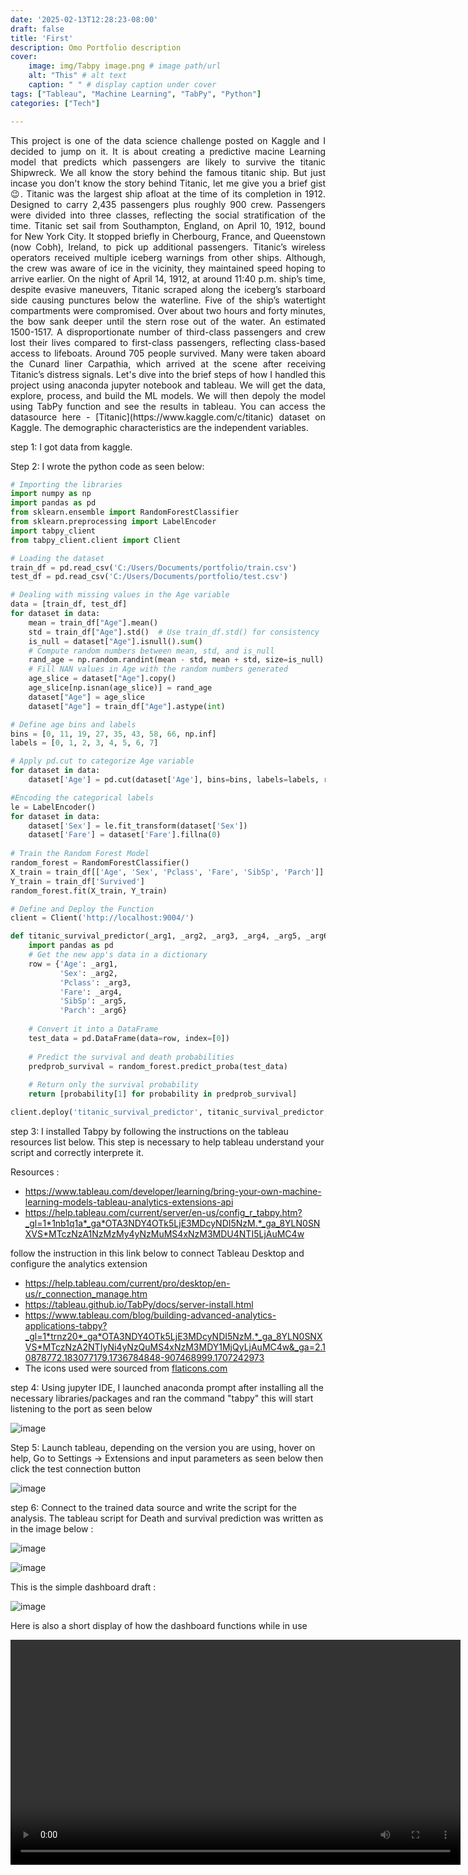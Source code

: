 ```yaml
---
date: '2025-02-13T12:28:23-08:00'
draft: false
title: 'First'
description: Omo Portfolio description
cover:
    image: img/Tabpy image.png # image path/url
    alt: "This" # alt text
    caption: " " # display caption under cover
tags: ["Tableau", "Machine Learning", "TabPy", "Python"]
categories: ["Tech"]

---
```

 
<div style="text-align: justify; max-width: 700px; margin: auto;">
 This project is one of the data science challenge posted on Kaggle and I decided to jump on it. It is about creating a predictive macine Learning model that predicts which passengers are likely to survive the titanic Shipwreck.
We all know the story behind the famous titanic ship. But just incase you don't know the story behind Titanic, let me give you a brief gist 😉.
Titanic was the largest ship afloat at the time of its completion in 1912. Designed to carry 2,435 passengers plus roughly 900 crew. Passengers were divided into three classes, reflecting the social stratification of the time.
Titanic set sail from Southampton, England, on April 10, 1912, bound for New York City. It stopped briefly in Cherbourg, France, and Queenstown (now Cobh), Ireland, to pick up additional passengers.
Titanic’s wireless operators received multiple iceberg warnings from other ships. Although, the crew was aware of ice in the vicinity, they maintained speed hoping to arrive earlier.
On the night of April 14, 1912, at around 11:40 p.m. ship’s time, despite evasive maneuvers, Titanic scraped along the iceberg’s starboard side causing punctures below the waterline. Five of the ship’s watertight compartments were compromised.
Over about two hours and forty minutes, the bow sank deeper until the stern rose out of the water. An estimated 1500-1517. A disproportionate number of third-class passengers and crew lost their lives compared to first-class passengers, reflecting class-based access to lifeboats. Around 705 people survived. Many were taken aboard the Cunard liner Carpathia, which arrived at the scene after receiving Titanic’s distress signals.
Let's dive into the brief steps of how I handled this project using anaconda jupyter notebook and tableau. We will get the data, explore, process, and build the ML models. We will then depoly the model using TabPy function and see the results in tableau.
You can access the datasource here - [Titanic](https://www.kaggle.com/c/titanic) dataset on Kaggle. The demographic characteristics are the independent variables.
</div>


step 1: I got data from kaggle.

Step 2: I wrote the python code as seen below:

```python
# Importing the libraries
import numpy as np
import pandas as pd
from sklearn.ensemble import RandomForestClassifier
from sklearn.preprocessing import LabelEncoder
import tabpy_client
from tabpy_client.client import Client

# Loading the dataset
train_df = pd.read_csv('C:/Users/Documents/portfolio/train.csv')
test_df = pd.read_csv('C:/Users/Documents/portfolio/test.csv')

# Dealing with missing values in the Age variable
data = [train_df, test_df]
for dataset in data:
    mean = train_df["Age"].mean()
    std = train_df["Age"].std()  # Use train_df.std() for consistency
    is_null = dataset["Age"].isnull().sum()
    # Compute random numbers between mean, std, and is_null
    rand_age = np.random.randint(mean - std, mean + std, size=is_null)
    # Fill NAN values in Age with the random numbers generated
    age_slice = dataset["Age"].copy()
    age_slice[np.isnan(age_slice)] = rand_age
    dataset["Age"] = age_slice
    dataset["Age"] = train_df["Age"].astype(int)

# Define age bins and labels
bins = [0, 11, 19, 27, 35, 43, 58, 66, np.inf]
labels = [0, 1, 2, 3, 4, 5, 6, 7]

# Apply pd.cut to categorize Age variable
for dataset in data:
    dataset['Age'] = pd.cut(dataset['Age'], bins=bins, labels=labels, right=False).astype(int)

#Encoding the categorical labels
le = LabelEncoder()
for dataset in data:
    dataset['Sex'] = le.fit_transform(dataset['Sex'])
    dataset['Fare'] = dataset['Fare'].fillna(0)
    
# Train the Random Forest Model
random_forest = RandomForestClassifier()
X_train = train_df[['Age', 'Sex', 'Pclass', 'Fare', 'SibSp', 'Parch']]
Y_train = train_df['Survived']
random_forest.fit(X_train, Y_train)

# Define and Deploy the Function
client = Client('http://localhost:9004/')

def titanic_survival_predictor(_arg1, _arg2, _arg3, _arg4, _arg5, _arg6):
    import pandas as pd
    # Get the new app's data in a dictionary
    row = {'Age': _arg1,
           'Sex': _arg2,
           'Pclass': _arg3,
           'Fare': _arg4,
           'SibSp': _arg5,
           'Parch': _arg6}
    
    # Convert it into a DataFrame
    test_data = pd.DataFrame(data=row, index=[0])
    
    # Predict the survival and death probabilities
    predprob_survival = random_forest.predict_proba(test_data)
    
    # Return only the survival probability
    return [probability[1] for probability in predprob_survival]

client.deploy('titanic_survival_predictor', titanic_survival_predictor, 'Predicts survival probability', override=True)
```

step 3: I installed Tabpy by following the instructions on the tableau resources list below. This step is necessary to help tableau understand your script and correctly interprete it.

Resources : 
- https://www.tableau.com/developer/learning/bring-your-own-machine-learning-models-tableau-analytics-extensions-api
- https://help.tableau.com/current/server/en-us/config_r_tabpy.htm?_gl=1*1nb1q1a*_ga*OTA3NDY4OTk5LjE3MDcyNDI5NzM.*_ga_8YLN0SNXVS*MTczNzA1NzMzMy4yNzMuMS4xNzM3MDU4NTI5LjAuMC4w

follow the instruction in this link below to connect Tableau Desktop and configure the analytics extension
- https://help.tableau.com/current/pro/desktop/en-us/r_connection_manage.htm
- https://tableau.github.io/TabPy/docs/server-install.html
- https://www.tableau.com/blog/building-advanced-analytics-applications-tabpy?_gl=1*trnz20*_ga*OTA3NDY4OTk5LjE3MDcyNDI5NzM.*_ga_8YLN0SNXVS*MTczNzA2NTIyNi4yNzQuMS4xNzM3MDY1MjQyLjAuMC4w&_ga=2.10878772.183077179.1736784848-907468999.1707242973
- The icons used were sourced from [flaticons.com](https://www.flaticon.com/)

step 4: Using jupyter IDE, I launched anaconda prompt after installing all the necessary libraries/packages and ran the command "tabpy" this will start listening to the port as seen below

![image](/img/Anaconda_cmd.png#center)

Step 5: Launch tableau, depending on the version you are using, hover on help, Go to Settings → Extensions and input parameters as seen below then click the test connection button

![image](/img/Analytics_ext.png#center)

step 6: Connect to the trained data source and write the script for the analysis. The tableau script for Death and survival prediction was written as in the image below :

![image](/img/Death.png#center)

![image](/img/Survival.png#center)

This is the simple dashboard draft :

![image](/img/Titanic_dashboard.jpg#center)

Here is also a short display of how the dashboard functions while in use 

<div style="text-align:center;">
  <video controls width="720">
    <source src="/videos/Titanic-Pres.mp4" type="video/mp4">
    Functionality of the dashboard
  </video>
</div>

